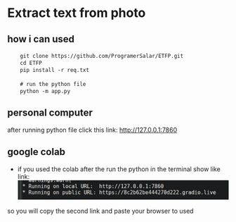# Extract text from photo 


## how i can used 
```
    git clone https://github.com/ProgramerSalar/ETFP.git
    cd ETFP
    pip install -r req.txt

    # run the python file
    python -m app.py
```

## personal computer
after running python file click this link: http://127.0.0.1:7860

## google colab 
- if you used the colab after the run the python 
in the terminal show like link:
![alt text](<temp/Screenshot from 2025-09-14 15-46-30.png>)

so you will copy the second link and paste your browser to used


